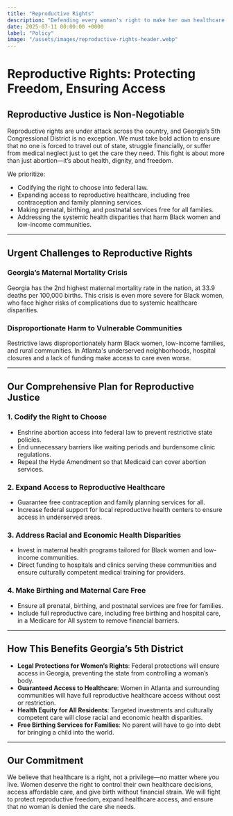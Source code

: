 ```yaml
---
title: "Reproductive Rights"
description: "Defending every woman's right to make her own healthcare decisions."
date: 2025-07-11 00:00:00 +0000
label: "Policy"
image: "/assets/images/reproductive-rights-header.webp"
---
```


# Reproductive Rights: Protecting Freedom, Ensuring Access

## Reproductive Justice is Non-Negotiable

Reproductive rights are under attack across the country, and Georgia’s 5th Congressional District is no exception. We must take bold action to ensure that no one is forced to travel out of state, struggle financially, or suffer from medical neglect just to get the care they need. This fight is about more than just abortion—it’s about health, dignity, and freedom.

We prioritize:

* Codifying the right to choose into federal law.
* Expanding access to reproductive healthcare, including free contraception and family planning services.
* Making prenatal, birthing, and postnatal services free for all families.
* Addressing the systemic health disparities that harm Black women and low-income communities.

---

## Urgent Challenges to Reproductive Rights

### Georgia’s Maternal Mortality Crisis

Georgia has the 2nd highest maternal mortality rate in the nation, at 33.9 deaths per 100,000 births. This crisis is even more severe for Black women, who face higher risks of complications due to systemic healthcare disparities.

### Disproportionate Harm to Vulnerable Communities

Restrictive laws disproportionately harm Black women, low-income families, and rural communities. In Atlanta's underserved neighborhoods, hospital closures and a lack of funding make access to care even worse.

---

## Our Comprehensive Plan for Reproductive Justice

### 1. Codify the Right to Choose

* Enshrine abortion access into federal law to prevent restrictive state policies.
* End unnecessary barriers like waiting periods and burdensome clinic regulations.
* Repeal the Hyde Amendment so that Medicaid can cover abortion services.

### 2. Expand Access to Reproductive Healthcare

* Guarantee free contraception and family planning services for all.
* Increase federal support for local reproductive health centers to ensure access in underserved areas.

### 3. Address Racial and Economic Health Disparities

* Invest in maternal health programs tailored for Black women and low-income communities.
* Direct funding to hospitals and clinics serving these communities and ensure culturally competent medical training for providers.

### 4. Make Birthing and Maternal Care Free

* Ensure all prenatal, birthing, and postnatal services are free for families.
* Include full reproductive care, including free birthing and hospital care, in a Medicare for All system to remove financial barriers.

---

## How This Benefits Georgia’s 5th District

* **Legal Protections for Women’s Rights**: Federal protections will ensure access in Georgia, preventing the state from controlling a woman’s body.
* **Guaranteed Access to Healthcare**: Women in Atlanta and surrounding communities will have full reproductive healthcare access without cost or restriction.
* **Health Equity for All Residents**: Targeted investments and culturally competent care will close racial and economic health disparities.
* **Free Birthing Services for Families**: No parent will have to go into debt for bringing a child into the world.

---

## Our Commitment

We believe that healthcare is a right, not a privilege—no matter where you live. Women deserve the right to control their own healthcare decisions, access affordable care, and give birth without financial strain. We will fight to protect reproductive freedom, expand healthcare access, and ensure that no woman is denied the care she needs.